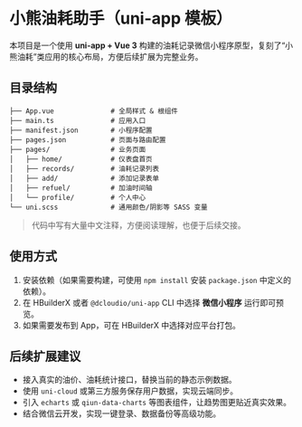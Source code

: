 # 小熊油耗助手（uni-app 模板）

本项目是一个使用 **uni-app + Vue 3** 构建的油耗记录微信小程序原型，复刻了“小熊油耗”类应用的核心布局，方便后续扩展为完整业务。

## 目录结构

```
├── App.vue              # 全局样式 & 根组件
├── main.ts              # 应用入口
├── manifest.json        # 小程序配置
├── pages.json           # 页面与路由配置
├── pages/               # 业务页面
│   ├── home/            # 仪表盘首页
│   ├── records/         # 油耗记录列表
│   ├── add/             # 添加记录表单
│   ├── refuel/          # 加油时间轴
│   └── profile/         # 个人中心
└── uni.scss             # 通用颜色/阴影等 SASS 变量
```

> 代码中写有大量中文注释，方便阅读理解，也便于后续交接。

## 使用方式

1. 安装依赖（如果需要构建，可使用 `npm install` 安装 `package.json` 中定义的依赖）。
2. 在 HBuilderX 或者 `@dcloudio/uni-app` CLI 中选择 **微信小程序** 运行即可预览。
3. 如果需要发布到 App，可在 HBuilderX 中选择对应平台打包。

## 后续扩展建议

- 接入真实的油价、油耗统计接口，替换当前的静态示例数据。
- 使用 `uni-cloud` 或第三方服务保存用户数据，实现云端同步。
- 引入 `echarts` 或 `qiun-data-charts` 等图表组件，让趋势图更贴近真实效果。
- 结合微信云开发，实现一键登录、数据备份等高级功能。

